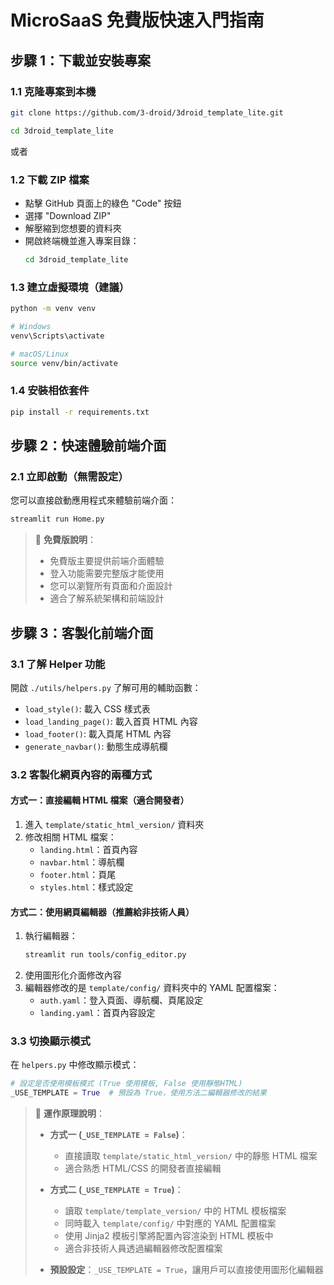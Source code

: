 # MicroSaaS 免費版快速入門指南

## 步驟 1：下載並安裝專案

### 1.1 克隆專案到本機
```bash
git clone https://github.com/3-droid/3droid_template_lite.git

cd 3droid_template_lite
```

或者

### 1.2 下載 ZIP 檔案
- 點擊 GitHub 頁面上的綠色 "Code" 按鈕
- 選擇 "Download ZIP"
- 解壓縮到您想要的資料夾
- 開啟終端機並進入專案目錄：
  ```bash
  cd 3droid_template_lite
  ```

### 1.3 建立虛擬環境（建議）
```bash
python -m venv venv

# Windows
venv\Scripts\activate

# macOS/Linux
source venv/bin/activate
```

### 1.4 安裝相依套件
```bash
pip install -r requirements.txt
```

## 步驟 2：快速體驗前端介面

### 2.1 立即啟動（無需設定）
您可以直接啟動應用程式來體驗前端介面：

```bash
streamlit run Home.py
```

> 📝 **免費版說明**：
> - 免費版主要提供前端介面體驗
> - 登入功能需要完整版才能使用
> - 您可以瀏覽所有頁面和介面設計
> - 適合了解系統架構和前端設計

## 步驟 3：客製化前端介面

### 3.1 了解 Helper 功能
開啟 `./utils/helpers.py` 了解可用的輔助函數：

- `load_style()`: 載入 CSS 樣式表
- `load_landing_page()`: 載入首頁 HTML 內容  
- `load_footer()`: 載入頁尾 HTML 內容
- `generate_navbar()`: 動態生成導航欄

### 3.2 客製化網頁內容的兩種方式

#### 方式一：直接編輯 HTML 檔案（適合開發者）
1. 進入 `template/static_html_version/` 資料夾
2. 修改相關 HTML 檔案：
   - `landing.html`：首頁內容
   - `navbar.html`：導航欄
   - `footer.html`：頁尾
   - `styles.html`：樣式設定

#### 方式二：使用網頁編輯器（推薦給非技術人員）
1. 執行編輯器：
   ```bash
   streamlit run tools/config_editor.py
   ```
2. 使用圖形化介面修改內容
3. 編輯器修改的是 `template/config/` 資料夾中的 YAML 配置檔案：
   - `auth.yaml`：登入頁面、導航欄、頁尾設定
   - `landing.yaml`：首頁內容設定   

### 3.3 切換顯示模式
在 `helpers.py` 中修改顯示模式：
```python
# 設定是否使用模板模式 (True 使用模板, False 使用靜態HTML)
_USE_TEMPLATE = True  # 預設為 True，使用方法二編輯器修改的結果
```

> 📝 **運作原理說明**：
> - **方式一 (`_USE_TEMPLATE = False`)**：
>   - 直接讀取 `template/static_html_version/` 中的靜態 HTML 檔案
>   - 適合熟悉 HTML/CSS 的開發者直接編輯
> 
> - **方式二 (`_USE_TEMPLATE = True`)**：
>   - 讀取 `template/template_version/` 中的 HTML 模板檔案
>   - 同時載入 `template/config/` 中對應的 YAML 配置檔案
>   - 使用 Jinja2 模板引擎將配置內容渲染到 HTML 模板中
>   - 適合非技術人員透過編輯器修改配置檔案
> 
> - **預設設定**：`_USE_TEMPLATE = True`，讓用戶可以直接使用圖形化編輯器
